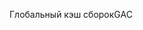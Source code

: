  <span data-ttu-id="6b54b-101">Глобальный кэш сборок</span><span class="sxs-lookup"><span data-stu-id="6b54b-101">GAC</span></span> 